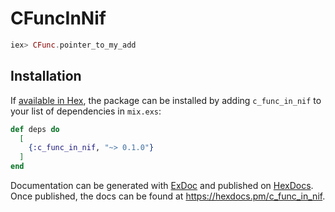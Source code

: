 # CFuncInNif

```elixir
iex> CFunc.pointer_to_my_add
```

## Installation

If [available in Hex](https://hex.pm/docs/publish), the package can be installed
by adding `c_func_in_nif` to your list of dependencies in `mix.exs`:

```elixir
def deps do
  [
    {:c_func_in_nif, "~> 0.1.0"}
  ]
end
```

Documentation can be generated with [ExDoc](https://github.com/elixir-lang/ex_doc)
and published on [HexDocs](https://hexdocs.pm). Once published, the docs can
be found at <https://hexdocs.pm/c_func_in_nif>.

